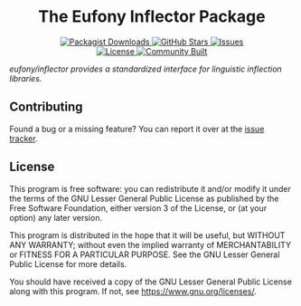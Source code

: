 <h1 align="center">The Eufony Inflector Package</h1>

<p align="center">
    <a href="https://packagist.org/packages/eufony/inflector">
        <img alt="Packagist Downloads" src="https://img.shields.io/packagist/dt/eufony/inflector?label=Packagist%20Downloads">
    </a>
    <a href="https://github.com/eufony/inflector">
        <img alt="GitHub Stars" src="https://img.shields.io/github/stars/eufony/inflector?label=GitHub%20Stars">
    </a>
    <a href="https://github.com/eufony/inflector/issues">
        <img alt="Issues" src="https://img.shields.io/github/issues/eufony/inflector/open?label=Issues">
    </a>
    <br>
    <a href="https://github.com/eufony/inflector#license">
        <img alt="License" src="https://img.shields.io/github/license/eufony/inflector?label=License">
    </a>
    <a href="https://github.com/eufony/inflector#contributing">
        <img alt="Community Built" src="https://img.shields.io/badge/Made%20with-%E2%9D%A4-red">
    </a>
</p>

*eufony/inflector provides a standardized interface for linguistic inflection libraries.*

## Contributing

Found a bug or a missing feature? You can report it over at
the [issue tracker](https://github.com/eufony/inflector/issues).

## License

This program is free software: you can redistribute it and/or modify it under the terms of the GNU Lesser General Public
License as published by the Free Software Foundation, either version 3 of the License, or (at your option) any later
version.

This program is distributed in the hope that it will be useful, but WITHOUT ANY WARRANTY; without even the implied
warranty of MERCHANTABILITY or FITNESS FOR A PARTICULAR PURPOSE. See the GNU Lesser General Public License for more
details.

You should have received a copy of the GNU Lesser General Public License along with this program. If not,
see <https://www.gnu.org/licenses/>.
